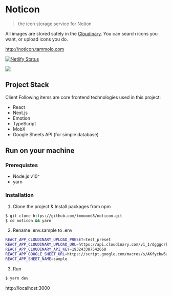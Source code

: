 # Noticon

> the icon storage service for Notion

All images are stored safely in the [Cloudinary](https://cloudinary.com). You can search icons you want, or upload icons you do.

http://noticon.tammolo.com

[![Netlify Status](https://api.netlify.com/api/v1/badges/7cbfbeae-6a72-4dbf-9deb-85cb90a46712/deploy-status)](https://app.netlify.com/sites/noticon/deploys)

![](https://user-images.githubusercontent.com/11402468/63856567-e72d3b00-c9dc-11e9-9e36-6a5d85803464.gif)

## Project Stack

Client
Following items are core frontend technologies used in this project:

- React
- Next.js
- Emotion
- TypeScript
- MobX
- Google Sheets API (for simple database)

## Run on your machine

### Prerequistes

- Node.js v10^
- yarn

### Installation

1. Clone the project & Install packages from npm

```bash
$ git clone https://github.com/tmmoond8/noticon.git
$ cd noticon && yarn
```

2. Rename .env.sample to .env

```bash
REACT_APP_CLOUDINARY_UPLOAD_PRESET=test_preset
REACT_APP_CLOUDINARY_UPLOAD_URL=https://api.cloudinary.com/v1_1/dgggcrkxq/image/upload
REACT_APP_CLOUDINARY_API_KEY=193243387542668
REACT_APP_GOOGLE_SHEET_URL=https://script.google.com/macros/s/AKfycbw6zKYeWddESrtPTNZP-fjGUF_uWpMyeIVR7zkT16_IlNkMqYo/exec
REACT_APP_SHEET_NAME=sample
```

3. Run

```bash
$ yarn dev
```

http://localhost:3000

